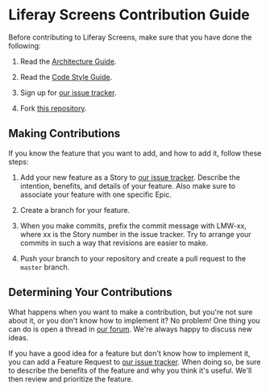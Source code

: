 # Liferay Screens Contribution Guide

Before contributing to Liferay Screens, make sure that you have done the following:

1. Read the [Architecture Guide](https://github.com/liferay/liferay-screens/tree/master/ios/Documentation/architecture.md).

2. Read the [Code Style Guide](https://github.com/liferay/liferay-screens/tree/master/ios/Documentation/style_guide.md).

3. Sign up for [our issue tracker](https://issues.liferay.com/browse/LMW/?selectedTab=com.atlasn.jira.jira-projects-plugin:summary-panel).

4. Fork [this repository](https://github.com/liferay/liferay-screens/).

## Making Contributions

If you know the feature that you want to add, and how to add it, follow these steps:

1. Add your new feature as a Story to [our issue tracker](https://issues.liferay.com/browse/LMW/?selectedTab=com.atlassian.jira.jira-projects-plugin:summary-panel). Describe the intention, benefits, and details of your feature. Also make sure to associate your feature with one specific Epic.

2. Create a branch for your feature.

3. When you make commits, prefix the commit message with LMW-xx, where xx is the Story number in the issue tracker. Try to arrange your commits in such a way that revisions are easier to make.

4. Push your branch to your repository and create a pull request to the `master` branch.

## Determining Your Contributions

What happens when you want to make a contribution, but you're not sure about it, or you don't know how to implement it? No problem! One thing you can do is open a thread in [our forum](https://www.liferay.com/community/forums/-/message_boards/category/42706063). We're always happy to discuss new ideas.

If you have a good idea for a feature but don't know how to implement it, you can add a Feature Request to [our issue tracker](https://issues.liferay.com/browse/LMW/?selectedTab=com.atlassian.jira.jira-projects-plugin:summary-panel). When doing so, be sure to describe the benefits of the feature and why you think it's useful. We'll then review and prioritize the feature.
